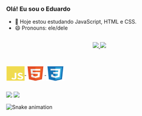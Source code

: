 ### Olá! Eu sou o Eduardo

- 🌱 Hoje estou estudando JavaScript, HTML e CSS.
- 😄 Pronouns: ele/dele

##

<div align="center">
  <a href="https://github.com/rafaballerini">
  <img height="180em" src="https://github-readme-stats.vercel.app/api?username=rafaballerini&show_icons=true&theme=dracula&include_all_commits=true&count_private=true"/>
  <img height="180em" src="https://github-readme-stats.vercel.app/api/top-langs/?username=rafaballerini&layout=compact&langs_count=7&theme=dracula"/>
</div>
  
 ##
  
<div style="display: inline_block"><br>
  <img align="center" alt="Dudu-Js" height="40" width="50" src="https://raw.githubusercontent.com/devicons/devicon/master/icons/javascript/javascript-plain.svg"> 
  <img align="center" alt="Dudu-HTML" height="40" width="50" src="https://raw.githubusercontent.com/devicons/devicon/master/icons/html5/html5-original.svg">
  <img align="center" alt="Dudu-CSS" height="40" width="50" src="https://raw.githubusercontent.com/devicons/devicon/master/icons/css3/css3-original.svg">
</div>
  
##
  
<div>
  <a href = "mailto:eduardojarek66@gmail.com"><img src="https://img.shields.io/badge/-Gmail-%23333?style=for-the-badge&logo=gmail&logoColor=white" target="_blank"></a>
  <a href="[https://www.linkedin.com/in/rafaella-ballerini-45875016a](https://www.linkedin.com/in/eduardo-jarek-9773a5164/)" target="_blank"><img src="https://img.shields.io/badge/-LinkedIn-%230077B5?style=for-the-badge&logo=linkedin&logoColor=white" target="_blank"></a>
  
  ![Snake animation](https://github.com/EduardoRag/EduardoRag/blob/output/github-contribution-grid-snake.svg)
</div>
